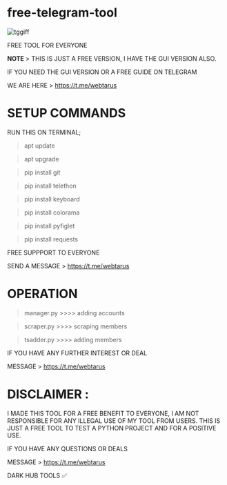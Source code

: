 # free-telegram-tool



![tggiff](https://user-images.githubusercontent.com/118540164/204122043-2b3d68f4-08f3-45d0-9996-ea65ad7d7049.gif)



FREE TOOL FOR EVERYONE

<b>NOTE</b> > THIS IS JUST A FREE VERSION, I HAVE THE GUI VERSION ALSO.

IF YOU NEED THE GUI VERSION OR A FREE GUIDE ON TELEGRAM

WE ARE HERE > https://t.me/webtarus

# SETUP COMMANDS

RUN THIS ON TERMINAL;

> apt update

> apt upgrade

> pip install git

> pip install telethon

> pip install keyboard

> pip install colorama

> pip install pyfiglet

> pip install requests


FREE SUPPPORT TO EVERYONE

SEND A MESSAGE > https://t.me/webtarus


# OPERATION

> manager.py >>>> adding accounts

> scraper.py >>>> scraping members

> tsadder.py >>>> adding members


IF YOU HAVE ANY FURTHER INTEREST OR DEAL 

MESSAGE > https://t.me/webtarus


# DISCLAIMER : 
I MADE THIS TOOL FOR A FREE BENEFIT TO EVERYONE, I AM NOT RESPONSIBLE FOR ANY ILLEGAL USE OF MY TOOL FROM USERS. THIS IS JUST A FREE TOOL TO TEST A PYTHON PROJECT AND FOR A POSITIVE USE.


IF YOU HAVE ANY QUESTIONS OR DEALS

MESSAGE >  https://t.me/webtarus


DARK HUB TOOLS  ✅

